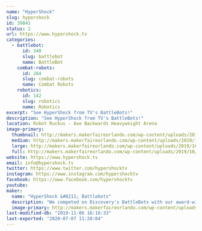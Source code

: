 ```yaml
---
name: "HyperShock"
slug: hypershock
id: 39841
status: 1
url: https://www.hypershock.tv
categories:
  - battlebot:
      id: 340
      slug: battlebot
      name: BattleBot
    combat-robots:
      id: 284
      slug: combat-robots
      name: Combat Robots
    robotics:
      id: 142
      slug: robotics
      name: Robotics
excerpt: "See HyperShock from TV's BattleBots!"
description: "See HyperShock from TV's BattleBots!"
location: Robot Ruckus - Axe Backwards Heavyweight Arena
image-primary:
  thumbnail: http://makers.makerfaireorlando.com/wp-content/uploads/2019/10/HyperShock-Team-S2019-150x150.jpg
  medium: http://makers.makerfaireorlando.com/wp-content/uploads/2019/10/HyperShock-Team-S2019-300x200.jpg
  large: http://makers.makerfaireorlando.com/wp-content/uploads/2019/10/HyperShock-Team-S2019-1024x683.jpg
  full: http://makers.makerfaireorlando.com/wp-content/uploads/2019/10/HyperShock-Team-S2019.jpg
website: https://www.hypershock.tv
email: info@hypershock.tv
twitter: https://www.twitter.com/hypershocktv
instagram: https://www.instagram.com/hypershocktv
facebook: https://www.facebook.com/hypershocktv
youtube: 
maker:
  name: "HyperShock &#8211; Battlebots"
  description: "We competed on Discovery's BattleBots with our award-winning robot, HyperShock!"
  image-primary: http://makers.makerfaireorlando.com/wp-content/uploads/2019/10/HyperShock-Team-S2019-1-1024x683.jpg
last-modified-db: "2019-11-06 16:16:33"
last-exported: "2020-07-07 11:28:04"
---
```

